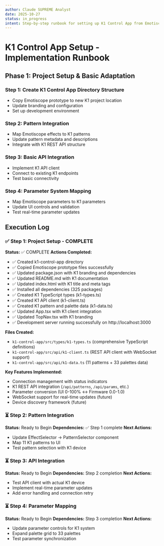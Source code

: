 ```yaml
---
author: Claude SUPREME Analyst
date: 2025-10-27
status: in_progress
intent: Step-by-step runbook for setting up K1 Control App from Emotiscope prototype
---
```


# K1 Control App Setup - Implementation Runbook

## Phase 1: Project Setup & Basic Adaptation

### Step 1: Create K1 Control App Directory Structure
- Copy Emotiscope prototype to new K1 project location
- Update branding and configuration
- Set up development environment

### Step 2: Pattern Integration
- Map Emotiscope effects to K1 patterns
- Update pattern metadata and descriptions
- Integrate with K1 REST API structure

### Step 3: Basic API Integration
- Implement K1 API client
- Connect to existing K1 endpoints
- Test basic connectivity

### Step 4: Parameter System Mapping
- Map Emotiscope parameters to K1 parameters
- Update UI controls and validation
- Test real-time parameter updates

## Execution Log

### ✅ Step 1: Project Setup - COMPLETE
**Status:** ✅ COMPLETE
**Actions Completed:**
- ✅ Created k1-control-app directory
- ✅ Copied Emotiscope prototype files successfully
- ✅ Updated package.json with K1 branding and dependencies
- ✅ Updated README.md with K1 documentation
- ✅ Updated index.html with K1 title and meta tags
- ✅ Installed all dependencies (325 packages)
- ✅ Created K1 TypeScript types (k1-types.ts)
- ✅ Created K1 API client (k1-client.ts)
- ✅ Created K1 pattern and palette data (k1-data.ts)
- ✅ Updated App.tsx with K1 client integration
- ✅ Updated TopNav.tsx with K1 branding
- ✅ Development server running successfully on http://localhost:3000

**Files Created:**
- `k1-control-app/src/types/k1-types.ts` (comprehensive TypeScript definitions)
- `k1-control-app/src/api/k1-client.ts` (REST API client with WebSocket support)
- `k1-control-app/src/api/k1-data.ts` (11 patterns + 33 palettes data)

**Key Features Implemented:**
- Connection management with status indicators
- K1 REST API integration (`/api/patterns`, `/api/params`, etc.)
- Parameter conversion (UI 0-100% ↔ Firmware 0.0-1.0)
- WebSocket support for real-time updates (future)
- Device discovery framework (future)

### ⏳ Step 2: Pattern Integration
**Status:** Ready to Begin
**Dependencies:** ✅ Step 1 complete
**Next Actions:**
- Update EffectSelector → PatternSelector component
- Map 11 K1 patterns to UI
- Test pattern selection with K1 device

### ⏳ Step 3: API Integration  
**Status:** Ready to Begin
**Dependencies:** Step 2 completion
**Next Actions:**
- Test API client with actual K1 device
- Implement real-time parameter updates
- Add error handling and connection retry

### ⏳ Step 4: Parameter Mapping
**Status:** Ready to Begin
**Dependencies:** Step 3 completion
**Next Actions:**
- Update parameter controls for K1 system
- Expand palette grid to 33 palettes
- Test parameter synchronization